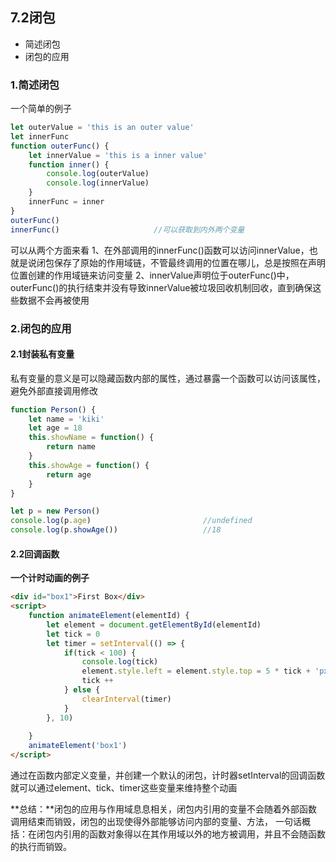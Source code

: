 ## 7.2闭包

* 简述闭包
* 闭包的应用


### 1.简述闭包

一个简单的例子

``` JavaScript
let outerValue = 'this is an outer value'
let innerFunc
function outerFunc() {
    let innerValue = 'this is a inner value'
    function inner() {
        console.log(outerValue)
        console.log(innerValue)
    }
    innerFunc = inner
}
outerFunc()
innerFunc()                     //可以获取到内外两个变量
```

可以从两个方面来看
1、在外部调用的innerFunc()函数可以访问innerValue，也就是说闭包保存了原始的作用域链，不管最终调用的位置在哪儿，总是按照在声明位置创建的作用域链来访问变量
2、innerValue声明位于outerFunc()中，outerFunc()的执行结束并没有导致innerValue被垃圾回收机制回收，直到确保这些数据不会再被使用

### 2.闭包的应用

#### 2.1封装私有变量
私有变量的意义是可以隐藏函数内部的属性，通过暴露一个函数可以访问该属性，避免外部直接调用修改
``` JavaScript
function Person() {
    let name = 'kiki'
    let age = 18
    this.showName = function() {
        return name
    }
    this.showAge = function() {
        return age
    }
}

let p = new Person()
console.log(p.age)                         //undefined
console.log(p.showAge())                   //18
```

#### 2.2回调函数

**一个计时动画的例子**
``` html
<div id="box1">First Box</div>
<script>
    function animateElement(elementId) {
        let element = document.getElementById(elementId)
        let tick = 0
        let timer = setInterval(() => {
            if(tick < 100) {
                console.log(tick)
                element.style.left = element.style.top = 5 * tick + 'px'
                tick ++
            } else {
                clearInterval(timer)
            }
        }, 10)
        
    }
    animateElement('box1')
</script>
```
通过在函数内部定义变量，并创建一个默认的闭包，计时器setInterval的回调函数就可以通过element、tick、timer这些变量来维持整个动画


**总结：**闭包的应用与作用域息息相关，闭包内引用的变量不会随着外部函数调用结束而销毁，闭包的出现使得外部能够访问内部的变量、方法，
一句话概括：在闭包内引用的函数对象得以在其作用域以外的地方被调用，并且不会随函数的执行而销毁。




